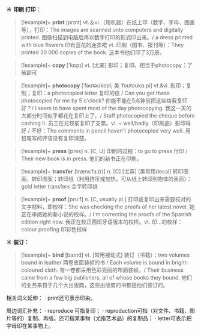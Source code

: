 ☀ <span class="category">**印刷 打印：**</span>
>[!example]+ <span class="vocabulary">**print**</span> [prɪnt] 
> <span class="definition">vt.＆vi.（用机器）在纸上印（数字、字母、图画等），打印：</span>The images are scanned onto computers and digitally printed. 图像扫描到电脑后再以数字打印的形式印出来。/ a dress printed with blue flowers 印有蓝花的连衣裙 <span class="definition">vt. 印刷（图书、报刊等）：</span>They printed 30 000 copies of the book. 这本书他们印了3万册。

>[!example]+ <span class="vocabulary">**copy**</span> ['kɒpɪ] 
> <span class="definition">vt. [尤美] 影印；复印。相当于photocopy：</span>了解即可
           
>[!example]+ <span class="vocabulary">**photocopy**</span> [ˈfəʊtəʊkɒpi; 美 ˈfoʊtoʊkɑ:pi]
> <span class="definition">vt.&vi. 影印；复制；复印：</span>a photocopied letter 复印的信 / Can you get these photocopied for me by 5 o'clock? 你能不能在5点钟前把这些给我复印好？/ I seem to have spent most of the day photocopying. 我这一天的大部分时间似乎都花在复印上了。/ Staff photocopied the cheque before cashing it. 员工在兑现前复印了支票。<span class="definition">vi. ~ well/badly（印刷品）影印得好 / 不好：</span>The comments in pencil haven't photocopied very well. 用铅笔写的评语没有复印清楚。

>[!example]+ <span class="vocabulary">**press**</span> [pres] 
> <span class="definition">n. [C, U] 印刷的过程：</span>to go to press 付印 / Their new book is in press. 他们的新书正在印刷。
           
>[!example]+ <span class="vocabulary">**transfer**</span> [trænsˈfɜ:(r)]
> <span class="definition">n. [C] [尤英] [美常用decal] 转印图画，转印图案；转印纸（利用挤压或加热，可从纸上转印到物体的表面）：</span>gold letter transfers 金字转印纸
            
>[!example]+ <span class="vocabulary">**proof**</span> [pru:f]
> <span class="definition">n. [C, usually pl.] 打印或复印出来需要校对的文字材料，即校样：</span>She was checking the proofs of her latest novel. 她正在审阅她的新小说的校样。/ I'm correcting the proofs of the Spanish edition right now. 我正在校正西班牙语版本的校样。<span class="definition">vt. 印…的校样：</span>colour proofing 印彩色校样

☀ <span class="category">**装订：**</span>
>[!example]+ <span class="vocabulary">**bind**</span> [baɪnd]
> <span class="definition">vt. [常用被动式] 装订（书籍）：</span>two volumes bound in leather 两卷皮面装帧的书 / Each volume is bound in bright-coloured cloth. 每一卷都采用色彩亮丽的布面装帧。/ Their business came from a few big publishers, all of whose books they bound. 他们的业务来自于几个大出版商，这些出版商的书都是他们装订的。

相关词义延伸：
· print还可表示印染。

周边词汇补充：
· reproduce 可指复印；
· reproduction可指（对文件、书籍、图片等的）复制、再版。还可指某事物（尤指艺术品）的复制品；
· letter可表示把字母印在某事物上。

